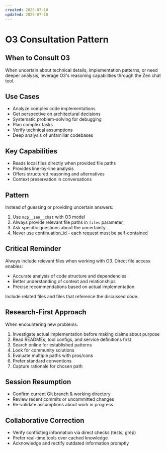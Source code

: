 ```yaml
---
created: 2025-07-10
updated: 2025-07-18
---
```


# O3 Consultation Pattern

## When to Consult O3

When uncertain about technical details, implementation patterns, or need deeper analysis, leverage O3's reasoning capabilities through the Zen chat tool.

## Use Cases
- Analyze complex code implementations
- Get perspective on architectural decisions  
- Systematic problem-solving for debugging
- Plan complex tasks
- Verify technical assumptions
- Deep analysis of unfamiliar codebases

## Key Capabilities
- Reads local files directly when provided file paths
- Provides line-by-line analysis
- Offers structured reasoning and alternatives
- Context preservation in conversations

## Pattern

Instead of guessing or providing uncertain answers:

1. Use `mcp__zen__chat` with O3 model
2. Always provide relevant file paths in `files` parameter
3. Ask specific questions about the uncertainty
4. Never use continuation_id - each request must be self-contained

## Critical Reminder

Always include relevant files when working with O3. Direct file access enables:
- Accurate analysis of code structure and dependencies
- Better understanding of context and relationships
- Precise recommendations based on actual implementation

Include related files and files that reference the discussed code.

## Research-First Approach

When encountering new problems:
1. Investigate actual implementation before making claims about purpose
2. Read READMEs, tool configs, and service definitions first
1. Search online for established patterns
2. Look for community solutions
3. Evaluate multiple paths with pros/cons
4. Prefer standard conventions
5. Capture rationale for chosen path

## Session Resumption
- Confirm current Git branch & working directory
- Review recent commits or uncommitted changes
- Re-validate assumptions about work in progress

## Collaborative Correction
- Verify conflicting information via direct checks (tests, grep)
- Prefer real-time tools over cached knowledge
- Acknowledge and rectify outdated information promptly